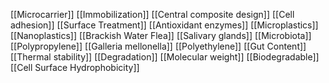[[Microcarrier]]
[[Immobilization]]
[[Central composite design]]
[[Cell adhesion]]
[[Surface Treatment]]
[[Antioxidant enzymes]]
[[Microplastics]]
[[Nanoplastics]]
[[Brackish Water Flea]]
[[Salivary glands]]
[[Microbiota]]
[[Polypropylene]]
[[Galleria mellonella]]
[[Polyethylene]]
[[Gut Content]]
[[Thermal stability]]
[[Degradation]]
[[Molecular weight]]
[[Biodegradable]]
[[Cell Surface Hydrophobicity]]
